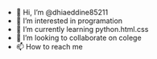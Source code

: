 - 👋 Hi, I’m @dhiaeddine85211
- 👀 I’m interested in programation
- 🌱 I’m currently learning python.html.css
- 💞️ I’m looking to collaborate on colege
- 📫 How to reach me 

<!---
dhiaeddine85211/dhiaeddine85211 is a ✨ special ✨ repository because its `README.md` (this file) appears on your GitHub profile.
You can click the Preview link to take a look at your changes.
--->
